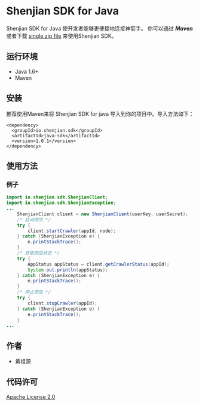 # Shenjian  SDK for Java

Shenjian SDK for Java 使开发者能够更便捷地连接神箭手。 你可以通过 ***Maven*** 或者下载 [single zip file](https://github.com/ShenJianShou/shenjian-sdk-java/releases) 来使用Shenjian SDK。

## 运行环境

- Java 1.6+
- Maven

## 安装

推荐使用Maven来将 Shenjian SDK for java 导入到你的项目中。导入方法如下：

```
<dependency>
  <groupId>io.shenjian.sdk</groupId>
  <artifactId>java-sdk</artifactId>
  <version>1.0.1</version>
</dependency>
```

## 使用方法

### 例子
```Java
import io.shenjian.sdk.ShenjianClient;
import io.shenjian.sdk.ShenjianException;
...
    ShenjianClient client = new ShenjianClient(userKey, userSecret);
    /* 启动爬虫 */
    try {
        client.startCrawler(appId, node);
    } catch (ShenjianException e) {
        e.printStackTrace();
    }
    /* 获取爬虫状态 */
    try {
        AppStatus appStatus = client.getCrawlerStatus(appId);
        System.out.println(appStatus);
    } catch (ShenjianException e) {
        e.printStackTrace();
    }
    /* 停止爬虫 */
    try {
        client.stopCrawler(appId);
    } catch (ShenjianException e) {
        e.printStackTrace();
    }
...
```

## 作者

- 黄祖源

## 代码许可

[Apache License 2.0](https://www.apache.org/licenses/LICENSE-2.0.html)